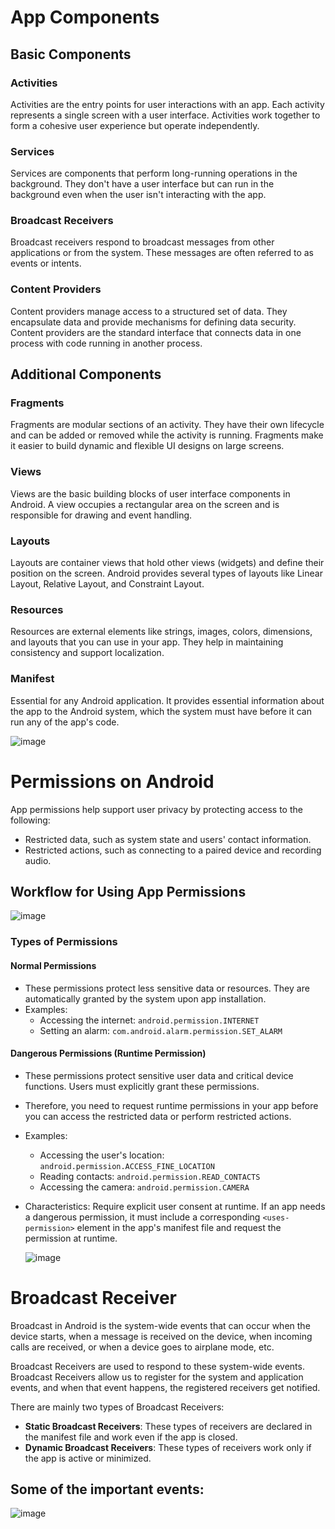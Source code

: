 # App Components

## Basic Components

### Activities
Activities are the entry points for user interactions with an app. Each activity represents a single screen with a user interface. Activities work together to form a cohesive user experience but operate independently.

### Services
Services are components that perform long-running operations in the background. They don't have a user interface but can run in the background even when the user isn't interacting with the app.

### Broadcast Receivers
Broadcast receivers respond to broadcast messages from other applications or from the system. These messages are often referred to as events or intents.

### Content Providers
Content providers manage access to a structured set of data. They encapsulate data and provide mechanisms for defining data security. Content providers are the standard interface that connects data in one process with code running in another process.

## Additional Components

### Fragments
Fragments are modular sections of an activity. They have their own lifecycle and can be added or removed while the activity is running. Fragments make it easier to build dynamic and flexible UI designs on large screens.

### Views
Views are the basic building blocks of user interface components in Android. A view occupies a rectangular area on the screen and is responsible for drawing and event handling.

### Layouts
Layouts are container views that hold other views (widgets) and define their position on the screen. Android provides several types of layouts like Linear Layout, Relative Layout, and Constraint Layout.

### Resources
Resources are external elements like strings, images, colors, dimensions, and layouts that you can use in your app. They help in maintaining consistency and support localization.

### Manifest
Essential for any Android application. It provides essential information about the app to the Android system, which the system must have before it can run any of the app's code.

![image](https://github.com/ananthan05/Android-Security/assets/140697378/ad6a26be-c2b2-4983-87a3-3dee0c06c184)


# Permissions on Android

App permissions help support user privacy by protecting access to the following:
- Restricted data, such as system state and users' contact information.
- Restricted actions, such as connecting to a paired device and recording audio.

## Workflow for Using App Permissions

![image](https://github.com/ananthan05/Android-Security/assets/140697378/37a2c31d-fc54-4b68-a13c-1c46c66342b8)


### Types of Permissions

#### Normal Permissions
- These permissions protect less sensitive data or resources. They are automatically granted by the system upon app installation.
- Examples:
  - Accessing the internet: `android.permission.INTERNET`
  - Setting an alarm: `com.android.alarm.permission.SET_ALARM`

#### Dangerous Permissions (Runtime Permission)
- These permissions protect sensitive user data and critical device functions. Users must explicitly grant these permissions.
- Therefore, you need to request runtime permissions in your app before you can access the restricted data or perform restricted actions.
- Examples:
  - Accessing the user's location: `android.permission.ACCESS_FINE_LOCATION`
  - Reading contacts: `android.permission.READ_CONTACTS`
  - Accessing the camera: `android.permission.CAMERA`
- Characteristics: Require explicit user consent at runtime. If an app needs a dangerous permission, it must include a corresponding `<uses-permission>` element in the app's manifest file and request the permission at runtime.

  ![image](https://github.com/ananthan05/Android-Security/assets/140697378/a94568a1-bd11-4aee-be64-7f7ee52cbf3f)


# Broadcast Receiver

Broadcast in Android is the system-wide events that can occur when the device starts, when a message is received on the device, when incoming calls are received, or when a device goes to airplane mode, etc. 

Broadcast Receivers are used to respond to these system-wide events. Broadcast Receivers allow us to register for the system and application events, and when that event happens, the registered receivers get notified. 

There are mainly two types of Broadcast Receivers:
- **Static Broadcast Receivers**: These types of receivers are declared in the manifest file and work even if the app is closed.
- **Dynamic Broadcast Receivers**: These types of receivers work only if the app is active or minimized.

## Some of the important events:

![image](https://github.com/ananthan05/Android-Security/assets/140697378/af72483f-de79-49d4-b678-78f7bb28363d)


